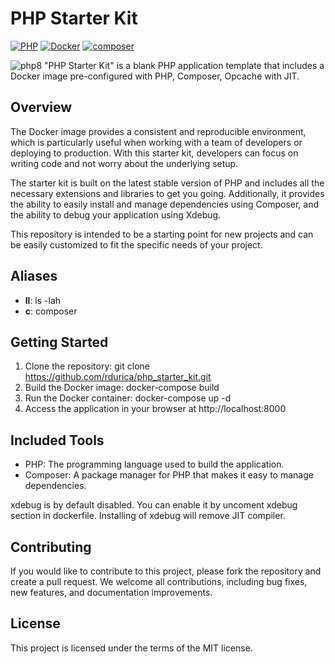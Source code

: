 # PHP Starter Kit

[![PHP](https://img.shields.io/badge/PHP-8.3-blue.svg)](http://php.net)
[![Docker](https://img.shields.io/badge/Docker-powered-blue.svg)](https://www.docker.com/)
[![composer](https://img.shields.io/badge/composer-latest-green.svg)](https://getcomposer.org/)

![php8](https://github.com/rdurica/php_starter_kit/assets/16089770/4430bff1-85af-474a-91ac-80f560c923d8)
"PHP Starter Kit" is a blank PHP application template that includes a Docker image pre-configured with PHP, Composer,
Opcache with JIT.

## Overview

The Docker image provides a consistent and reproducible environment, which is particularly useful when working with a
team of developers or deploying to production. With this starter kit, developers can focus on writing code and not worry
about the underlying setup.

The starter kit is built on the latest stable version of PHP and includes all the necessary extensions and libraries to
get you going. Additionally, it provides the ability to easily install and manage dependencies using Composer, and the
ability to debug your application using Xdebug.

This repository is intended to be a starting point for new projects and can be easily customized to fit the specific
needs of your project.

## Aliases
- **ll**: ls -lah
- **c**: composer

## Getting Started

1. Clone the repository: git clone https://github.com/rdurica/php_starter_kit.git
2. Build the Docker image: docker-compose build
3. Run the Docker container: docker-compose up -d
4. Access the application in your browser at http://localhost:8000

## Included Tools

- PHP: The programming language used to build the application.
- Composer: A package manager for PHP that makes it easy to manage dependencies.

xdebug is by default disabled. You can enable it by uncoment xdebug section in dockerfile. Installing of xdebug will
remove JIT compiler.

## Contributing

If you would like to contribute to this project, please fork the repository and create a pull request. We welcome all
contributions, including bug fixes, new features, and documentation improvements.

## License

This project is licensed under the terms of the MIT license.